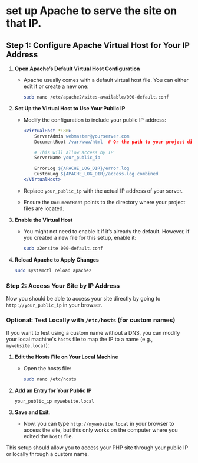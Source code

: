 # set up Apache to serve the site on that IP.

## Step 1: Configure Apache Virtual Host for Your IP Address

1. **Open Apache’s Default Virtual Host Configuration**
   - Apache usually comes with a default virtual host file. You can either edit it or create a new one:
     ```bash
     sudo nano /etc/apache2/sites-available/000-default.conf
     ```

2. **Set Up the Virtual Host to Use Your Public IP**
   - Modify the configuration to include your public IP address:
     ```apache
     <VirtualHost *:80>
         ServerAdmin webmaster@yourserver.com
         DocumentRoot /var/www/html  # Or the path to your project directory

         # This will allow access by IP
         ServerName your_public_ip

         ErrorLog ${APACHE_LOG_DIR}/error.log
         CustomLog ${APACHE_LOG_DIR}/access.log combined
     </VirtualHost>
     ```

   - Replace `your_public_ip` with the actual IP address of your server.
   - Ensure the `DocumentRoot` points to the directory where your project files are located.

3. **Enable the Virtual Host**
   - You might not need to enable it if it’s already the default. However, if you created a new file for this setup, enable it:
     ```bash
     sudo a2ensite 000-default.conf
     ```

4. **Reload Apache to Apply Changes**
   ```bash
   sudo systemctl reload apache2
   ```

### Step 2: Access Your Site by IP Address

Now you should be able to access your site directly by going to `http://your_public_ip` in your browser.

### Optional: Test Locally with `/etc/hosts` (for custom names)

If you want to test using a custom name without a DNS, you can modify your local machine's `hosts` file to map the IP to a name (e.g., `mywebsite.local`):

1. **Edit the Hosts File on Your Local Machine**
   - Open the hosts file:
     ```bash
     sudo nano /etc/hosts
     ```

2. **Add an Entry for Your Public IP**
   ```plaintext
   your_public_ip mywebsite.local
   ```

3. **Save and Exit**.
   - Now, you can type `http://mywebsite.local` in your browser to access the site, but this only works on the computer where you edited the `hosts` file.

This setup should allow you to access your PHP site through your public IP or locally through a custom name.
